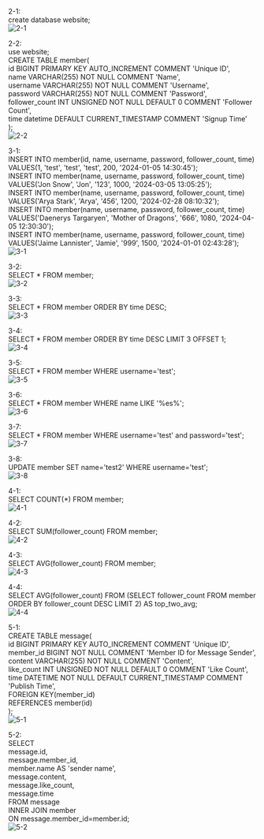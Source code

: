 2-1:<br>
create database website;<br>
![2-1](https://github.com/jamyyu/wehelp_stage1/assets/103821947/b1d04494-8b9d-47e3-a594-a24c3e04df08
)<br>

2-2:<br>
use website;<br>
CREATE TABLE member(<br>
    id BIGINT PRIMARY KEY AUTO_INCREMENT COMMENT 'Unique ID',<br>
    name VARCHAR(255) NOT NULL COMMENT 'Name',<br>
    username VARCHAR(255) NOT NULL COMMENT 'Username',<br>
    password VARCHAR(255) NOT NULL COMMENT 'Password',<br>
    follower_count INT UNSIGNED NOT NULL DEFAULT 0 COMMENT 'Follower Count',<br>
    time datetime DEFAULT CURRENT_TIMESTAMP COMMENT 'Signup Time'<br>
);<br>
![2-2](https://github.com/jamyyu/wehelp_stage1/assets/103821947/a50fa586-e6f0-4f6d-a3fd-b3f4bef383d3
)<br>

3-1:<br>
INSERT INTO member(id, name, username, password, follower_count, time) VALUES(1, 'test', 'test', 'test', 200, '2024-01-05 14:30:45');<br>
INSERT INTO member(name, username, password, follower_count, time) VALUES('Jon Snow', 'Jon', '123', 1000, '2024-03-05 13:05:25');<br>
INSERT INTO member(name, username, password, follower_count, time) VALUES('Arya Stark', 'Arya', '456', 1200, '2024-02-28 08:10:32');<br>
INSERT INTO member(name, username, password, follower_count, time) VALUES('Daenerys Targaryen', 'Mother of Dragons', '666', 1080, '2024-04-05 12:30:30');<br>
INSERT INTO member(name, username, password, follower_count, time) VALUES('Jaime Lannister', 'Jamie', '999', 1500, '2024-01-01 02:43:28');<br>
![3-1](https://github.com/jamyyu/wehelp_stage1/assets/103821947/b7987a9f-721a-4162-913e-c98d597c2088
)<br>

3-2:<br>
SELECT * FROM member;<br>
![3-2](https://github.com/jamyyu/wehelp_stage1/assets/103821947/46e0b005-8f04-413e-bdad-4ac4cf2446cd)<br>

3-3:<br>
SELECT * FROM member ORDER BY time DESC;<br>
![3-3](https://github.com/jamyyu/wehelp_stage1/assets/103821947/0b0f6b9e-8b2f-4581-83db-fdca426632d3)<br>

3-4:<br>
SELECT * FROM member ORDER BY time DESC LIMIT 3 OFFSET 1;<br>
![3-4](https://github.com/jamyyu/wehelp_stage1/assets/103821947/d5f75dd1-c7f7-481b-9fb3-de4e5e33d017)<br>

3-5:<br>
SELECT * FROM member WHERE username='test';<br>
![3-5](https://github.com/jamyyu/wehelp_stage1/assets/103821947/7e45baf9-6f28-44f9-9da0-eb843c3d02fd)<br>

3-6:<br>
SELECT * FROM member WHERE name LIKE '%es%';<br>
![3-6](https://github.com/jamyyu/wehelp_stage1/assets/103821947/e9e6513d-e332-4ed3-ab8c-3038309c0115)<br>

3-7:<br>
SELECT * FROM member WHERE username='test' and password='test';<br>
![3-7](https://github.com/jamyyu/wehelp_stage1/assets/103821947/0c03237a-ec43-4787-a27f-63b92fcfb9a3)<br>

3-8:<br>
UPDATE member SET name='test2' WHERE username='test';<br>
![3-8](https://github.com/jamyyu/wehelp_stage1/assets/103821947/bf5fa30a-9de8-465f-9727-0dcbedace909)<br>

4-1:<br>
SELECT COUNT(*) FROM member;<br>
![4-1](https://github.com/jamyyu/wehelp_stage1/assets/103821947/b47b2639-6188-4d14-a52b-b5f8278aad8d)<br>

4-2:<br>
SELECT SUM(follower_count) FROM member;<br>
![4-2](https://github.com/jamyyu/wehelp_stage1/assets/103821947/bfee4392-d7d4-47b5-a808-db9b3bdf1bf7)<br>

4-3:<br>
SELECT AVG(follower_count) FROM member;<br>
![4-3](https://github.com/jamyyu/wehelp_stage1/assets/103821947/e5c915dc-fb9a-49ca-b252-0e3af4e2bf19)<br>

4-4:<br>
SELECT AVG(follower_count) FROM (SELECT follower_count FROM member ORDER BY follower_count DESC LIMIT 2) AS top_two_avg;<br>
![4-4](https://github.com/jamyyu/wehelp_stage1/assets/103821947/b11ddda1-aa5c-4608-bf05-2c5b8240242c)<br>

5-1:<br>
CREATE TABLE message(<br>
    id BIGINT PRIMARY KEY AUTO_INCREMENT COMMENT 'Unique ID',<br>
    member_id BIGINT NOT NULL COMMENT 'Member ID for Message Sender',<br>
    content VARCHAR(255) NOT NULL COMMENT 'Content',<br>
    like_count INT UNSIGNED NOT NULL DEFAULT 0 COMMENT 'Like Count',<br>
    time DATETIME NOT NULL DEFAULT CURRENT_TIMESTAMP COMMENT 'Publish Time',<br>
    FOREIGN KEY(member_id)<br>
    REFERENCES member(id)<br>
);<br>
![5-1](https://github.com/jamyyu/wehelp_stage1/assets/103821947/85baedf1-7e3d-4dbb-b256-16c2edc13894)<br>

5-2:<br>
SELECT<br>
message.id,<br>
message.member_id,<br>
member.name AS 'sender name',<br>
message.content,<br>
message.like_count,<br>
message.time<br>
FROM message<br>
INNER JOIN member<br>
ON message.member_id=member.id;<br>
![5-2]()<br>



 


